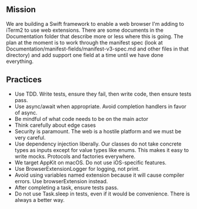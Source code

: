 ## Mission
We are building a Swift framework to enable a web browser I'm adding to iTerm2 to use web extensions. There are some documents in the Documentation folder that describe more or less where this is going. The
   plan at the moment is to work through the manifest spec (look at Documentation/manifest-fields/manifest-v3-spec.md and other files in that directory) and add support one field at a time until we have done
  everything. 

## Practices
* Use TDD. Write tests, ensure they fail, then write code, then ensure tests pass.
* Use async/await when appropriate. Avoid completion handlers in favor of async.
* Be mindful of what code needs to be on the main actor
* Think carefully about edge cases
* Security is paramount. The web is a hostile platform and we must be very careful.
* Use dependency injection liberally. Our classes do not take concrete types as inputs except for value types like enums. This makes it easy to write mocks. Protocols and factories everywhere.
* We target AppKit on macOS. Do not use iOS-specific features.
* Use BrowserExtensionLogger for logging, not print.
* Avoid using variables named extension because it will cause compiler errors. Use browserExtension instead.
* After completing a task, ensure tests pass.
* Do not use Task.sleep in tests, even if it would be convenience. There is always a better way.
